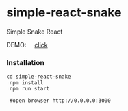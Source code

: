 # simple-react-snake
Simple Snake React


DEMO: &nbsp;&nbsp;&nbsp; [click](https://pixeji.github.io/snake/)


### Installation

```
cd simple-react-snake
 npm install
 npm run start

 #open browser http://0.0.0.0:3000
```

